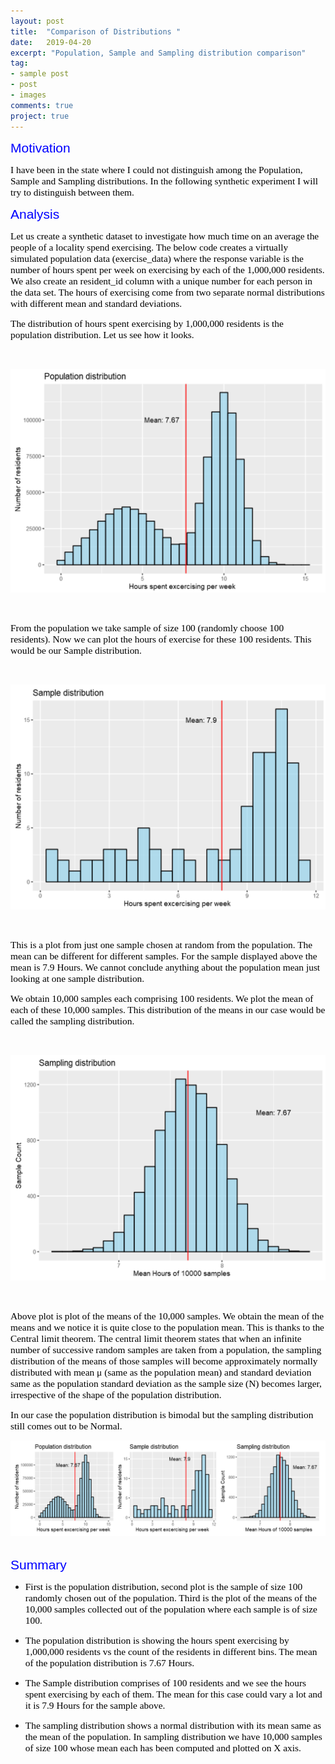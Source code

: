 ```yaml
---
layout: post
title:  "Comparison of Distributions "
date:   2019-04-20
excerpt: "Population, Sample and Sampling distribution comparison"
tag:
- sample post
- post
- images
comments: true
project: true
---
```


<span style="color:blue;  font-family: Helvetica;font-size:1.5em;">Motivation</span>

<span style="color:black; font-family: Tahoma;font-size:1.1em;">
I have been in the state where I could not distinguish among the Population, Sample and Sampling distributions. In the following synthetic experiment I will try to distinguish between them.</span>

<span style="color:blue;  font-family: Helvetica;font-size:1.5em;">Analysis</span>

<span style="color:black; font-family: Tahoma;font-size:1.1em;">Let us create a synthetic dataset to investigate how much time on an average the people of a locality spend exercising. The below code creates a virtually simulated population data (exercise_data) where the response variable is the number of hours spent per week on exercising by each of the 1,000,000 residents. We also create an resident_id column with a unique number for each person in the data set. The hours of exercising come from two separate normal distributions with different mean and standard deviations.</span>

<span style="color:black; font-family: Tahoma;font-size:1.1em;">The distribution of hours spent exercising by 1,000,000 residents is the population distribution. Let us see how it looks.</span>

<br>
<p align="center">
  <img src="../imgs/population_distributions.PNG">
</p>
<br>


<span style="color:black; font-family: Tahoma;font-size:1.1em;">From the population we take sample of size 100 (randomly choose 100 residents). Now we can plot the hours of exercise for these 100 residents. This would be our Sample distribution.</span>



<br>
<p align="center">
  <img src="../imgs/sample_distributions.PNG">
</p>
<br>

<span style="color:black; font-family: Tahoma;font-size:1.1em;">This is a plot from just one sample chosen at random from the population. The mean can be different for different samples. For the sample displayed above the mean is 7.9 Hours. We cannot conclude anything about the population mean just looking at one sample distribution.</span>



<span style="color:black; font-family: Tahoma;font-size:1.1em;">We obtain 10,000 samples each comprising 100 residents. We plot the mean of each of these 10,000 samples. This distribution of the means in our case would be called the sampling distribution.</span>

<br>
<p align="center">
  <img src="../imgs/sampling_distributions.PNG">
</p>
<br>

<span style="color:black; font-family: Tahoma;font-size:1.1em;">Above plot is plot of the means of the 10,000 samples. We obtain the mean of the means and we notice it is quite close to the population mean. This is thanks to the Central limit theorem. The central limit theorem states that when an infinite number of successive random samples are taken from a population, the sampling distribution of the means of those samples will become approximately normally distributed with mean μ (same as the population mean) and standard deviation same as the population standard deviation as the sample size (N) becomes larger, irrespective of the shape of the population distribution.</span>

<span style="color:black; font-family: Tahoma;font-size:1.1em;">In our case the population distribution is bimodal but the sampling distribution still comes out to be Normal.</span>
<br>
<p align="center">
  <img src="../imgs/distributions_comparisons.PNG">
</p>
<br>
<span style="color:blue;  font-family: Helvetica;font-size:1.5em;">Summary</span>

- <span style="color:black; font-family: Tahoma;font-size:1.1em;">First is the population distribution, second plot is the sample of size 100 randomly chosen out of the population. Third is the plot of the means of the 10,000 samples collected out of the population where each sample is of size 100.</span>


- <span style="color:black; font-family: Tahoma;font-size:1.1em;">The population distribution is showing the hours spent exercising by 1,000,000 residents vs the count of the residents in different bins. The mean of the population distribution is 7.67 Hours.</span>


- <span style="color:black; font-family: Tahoma;font-size:1.1em;">The Sample distribution comprises of 100 residents and we see the hours spent exercising by each of them. The mean for this case could vary a lot and it is 7.9 Hours for the sample above.</span>


- <span style="color:black; font-family: Tahoma;font-size:1.1em;">The sampling distribution shows a normal distribution with its mean same as the mean of the population. In sampling distribution we have 10,000 samples of size 100 whose mean each has been computed and plotted on X axis.</span>
